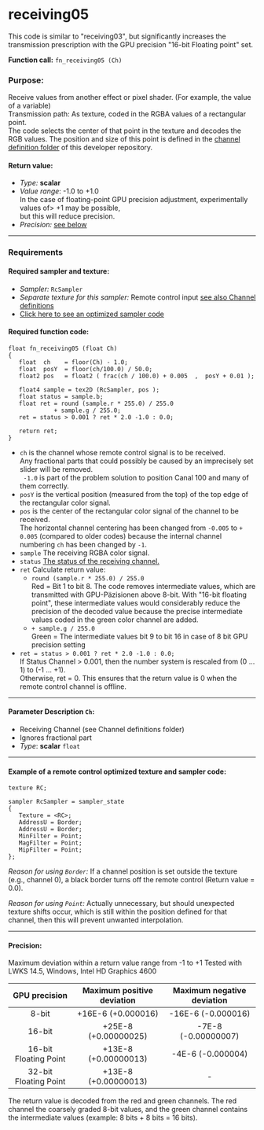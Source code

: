 # receiving05

This code is similar to "receiving03", but significantly increases the transmission prescription with the GPU precision "16-bit Floating point" set.

**Function call:** `fn_receiving05 (Ch)`  

### Purpose:  
Receive values from another effect or pixel shader. (For example, the value of a variable)  
Transmission path: As texture, coded in the RGBA values of a rectangular point.  
The code selects the center of that point in the texture and decodes the RGB values.
The position and size of this point is defined in the [channel definition folder](../Channel_definitions/Channel_assignment.md) of this developer repository.

#### Return value:
   - *Type:* **scalar**
   - *Value range*: -1.0 to +1.0  
     In the case of floating-point GPU precision adjustment, experimentally values of> +1 may be possible,  
     but this will reduce precision.
   - *Precision:* [see below](#precision)

---

### Requirements

#### Required sampler and texture:
   - *Sampler:* `RcSampler`
   - *Separate texture for this sampler:*  Remote control input [see also Channel definitions](../Channel_definitions/README.md)
   - [Click here to see an optimized sampler code](#example-of-a-remote-control-optimized-texture-and-sampler-code)

#### Required function code:
```Code
float fn_receiving05 (float Ch)
{
   float  ch    = floor(Ch) - 1.0;
   float  posY  = floor(ch/100.0) / 50.0;
   float2 pos   = float2 ( frac(ch / 100.0) + 0.005  ,  posY + 0.01 );
  
   float4 sample = tex2D (RcSampler, pos );
   float status = sample.b;
   float ret = round (sample.r * 255.0) / 255.0
             + sample.g / 255.0;
   ret = status > 0.001 ? ret * 2.0 -1.0 : 0.0;

   return ret;
}
```
* `ch` is the channel whose remote control signal is to be received.  
     Any fractional parts that could possibly be caused by an imprecisely set slider will be removed.  
     ` -1.0` is part of the problem solution to position Canal 100 and many of them correctly.
* `posY` is the vertical position (measured from the top) of the top edge of the rectangular color signal.  
* `pos` is the center of the rectangular color signal of the channel to be received.  
        The horizontal channel centering has been changed from `-0.005` to `+ 0.005` (compared to older codes) 
        because the internal channel numbering `ch` has been changed by `-1`.
* `sample` The receiving RGBA color signal.  
* `status` [The status of the receiving channel.](../Channel_definitions/Channel_assignment.md#blue-color-channel-status-messages)
* `ret` Calculate return value:
   * `round (sample.r * 255.0) / 255.0`  
      Red = Bit 1 to bit 8.
      The code removes intermediate values, which are transmitted with GPU-Päzisionen above 8-bit. 
      With "16-bit floating point", these intermediate values would considerably reduce the precision of the decoded value 
      because the precise intermediate values coded in the green color channel are added.
   *  `+ sample.g / 255.0`  
   Green = The intermediate values bit 9 to bit 16 in case of 8 bit GPU precision setting
* `ret = status > 0.001 ? ret * 2.0 -1.0 : 0.0;`  
   If Status Channel > 0.001, then the number system is rescaled from (0 ... 1) to (-1 ... +1).  
   Otherwise, ret = 0. This ensures that the return value is 0 when the remote control channel is offline.   


---

#### Parameter Description `Ch`:
  - Receiving Channel (see Channel definitions folder)
  - Ignores fractional part
  - *Type*: **scalar** `float`  
  
---
  
  
#### Example of a remote control optimized texture and sampler code:

```` Code
texture RC;

sampler RcSampler = sampler_state
{
   Texture = <RC>;
   AddressU = Border;
   AddressU = Border;
   MinFilter = Point;
   MagFilter = Point;
   MipFilter = Point;
};
````
*Reason for using `Border`:* If a channel position is set outside the texture (e.g., channel 0), a black border turns off the remote control (Return value = 0.0).

*Reason for using `Point`:*  Actually unnecessary, but should unexpected texture shifts occur, which is still within the position defined for that channel, then this will prevent unwanted interpolation.

  
---
  
  
#### Precision:
Maximum deviation within a return value range from -1 to +1
Tested with LWKS 14.5, Windows, Intel HD Graphics 4600

| GPU precision          | Maximum positive deviation | Maximum negative deviation   |
| :--------------------: | :------------------------: | :--------------------------: |
|8-bit                   |    +16E-6  (+0.000016)     |   -16E-6   (-0.000016)       |
|16-bit                  |    +25E-8  (+0.00000025)   |    -7E-8   (-0.00000007)     |
|16-bit Floating Point   |    +13E-8  (+0.00000013)   |    -4E-6   (-0.000004)       |
|32-bit Floating Point   |    +13E-8  (+0.00000013)   |              -               |

The return value is decoded from the red and green channels.
The red channel the coarsely graded 8-bit values, and the green channel contains the intermediate values (example: 8 bits + 8 bits = 16 bits).  
